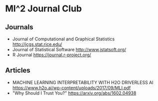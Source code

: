 # MI^2 Journal Club

## Journals

- Journal of Computational and Graphical Statistics http://jcgs.stat.rice.edu/
- Journal of Statistical Software http://www.jstatsoft.org/
- R Journal https://journal.r-project.org/

## Articles

- MACHINE LEARNING INTERPRETABILITY WITH H2O DRIVERLESS AI https://www.h2o.ai/wp-content/uploads/2017/09/MLI.pdf
- "Why Should I Trust You?" https://arxiv.org/abs/1602.04938


